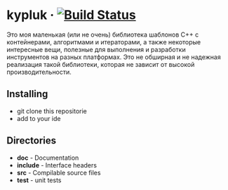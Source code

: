 # kypluk &middot; [![Build Status](https://travis-ci.org/avdosev/kypluk.svg?branch=master)](https://travis-ci.org/avdosev/kypluk)
Это моя маленькая (или не очень) библиотека шаблонов C++ с контейнерами, алгоритмами и итераторами, а также некоторые интересные вещи, полезные для выполнения и разработки инструментов на разных платформах. Это не обширная и не надежная реализация такой библиотеки, которая не зависит от высокой производительности.


## Installing
* git clone this repositorie
* add to your ide

## Directories

* **doc** - Documentation
* **include** - Interface headers
* **src** - Compilable source files
* **test** - unit tests

